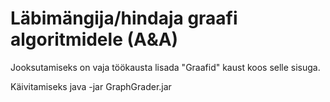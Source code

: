 # Läbimängija/hindaja graafi algoritmidele (A&A)

Jooksutamiseks on vaja töökausta lisada "Graafid" kaust koos selle sisuga.

Käivitamiseks java -jar GraphGrader.jar
